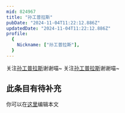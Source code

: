 ```yaml
---
mid: 824967
title: "孙工普拉斯"
pubDate: "2024-11-04T11:22:12.886Z"
updatedDate: "2024-11-04T11:22:12.886Z"
profile:
  {
    Nickname: ["孙工普拉斯"],
  }
---
```


关注[孙工普拉斯](https://space.bilibili.com/824967)谢谢喵~ 关注[孙工普拉斯](https://space.bilibili.com/824967)谢谢喵~

## 此条目有待补充
你可以在[这里](https://github.com/Yuhanawa/VTuber.ICU/edit/master/src/content/v/孙工普拉斯/index.md)编辑本文
